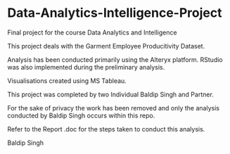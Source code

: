 # Data-Analytics-Intelligence-Project
Final project for the course Data Analytics and Intelligence 


This project deals with the Garment Employee Producitivity Dataset.

Analysis has been conducted primarily using the Alteryx platform. RStudio was also implemented during the preliminary analysis.

Visualisations created using MS Tableau.

This project was completed by two Individual Baldip Singh and Partner.

For the sake of privacy the work has been removed and only the analysis conducted by Baldip Singh occurs within this repo.

Refer to the Report .doc for the steps taken to conduct this analysis. 


Baldip Singh
